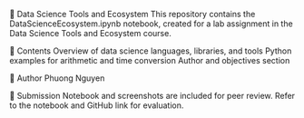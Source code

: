 📘 Data Science Tools and Ecosystem
This repository contains the DataScienceEcosystem.ipynb notebook, created for a lab assignment in the Data Science Tools and Ecosystem course.

📄 Contents
Overview of data science languages, libraries, and tools
Python examples for arithmetic and time conversion
Author and objectives section

👤 Author
Phuong Nguyen

🔗 Submission
Notebook and screenshots are included for peer review.
Refer to the notebook and GitHub link for evaluation.
